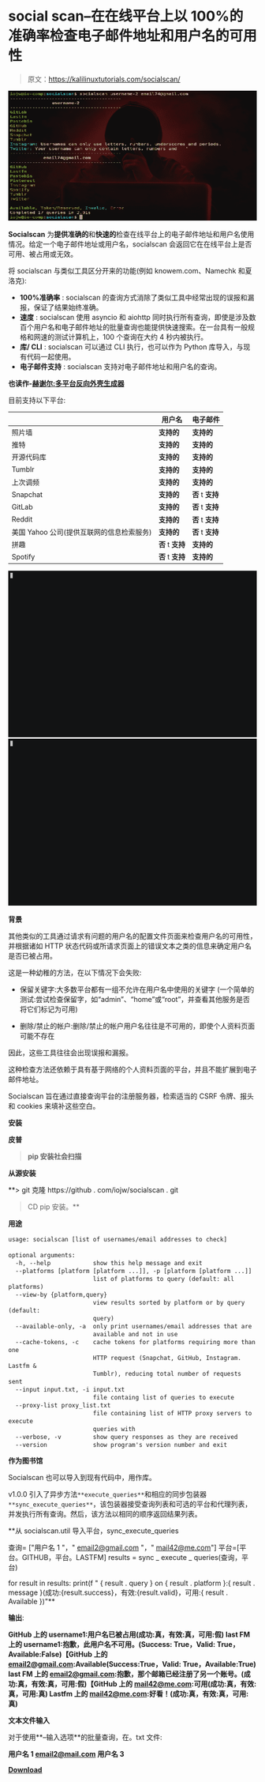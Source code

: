 # social scan–在在线平台上以 100%的准确率检查电子邮件地址和用户名的可用性

> 原文：<https://kalilinuxtutorials.com/socialscan/>

[![Socialscan – Check Email Address And Username Availability On Online Platforms With 100% Accuracy](img/eaf32f09318eec9c4c05e54779fbcf29.png "Socialscan – Check Email Address And Username Availability On Online Platforms With 100% Accuracy")](https://1.bp.blogspot.com/-EsqypStlVmI/XjALzSpudiI/AAAAAAAAEpk/_9noa2HQJOk6yeHDxuwy-alADOc0sc3BACLcBGAsYHQ/s1600/SoialScan%25281%2529.png)

**Socialscan** 为**提供准确的**和**快速的**检查在线平台上的电子邮件地址和用户名使用情况。给定一个电子邮件地址或用户名，socialscan 会返回它在在线平台上是否可用、被占用或无效。

将 socialscan 与类似工具区分开来的功能(例如 knowem.com、Namechk 和夏洛克):

*   **100%准确率** : socialscan 的查询方式消除了类似工具中经常出现的误报和漏报，保证了结果始终准确。
*   **速度** : socialscan 使用 asyncio 和 aiohttp 同时执行所有查询，即使是涉及数百个用户名和电子邮件地址的批量查询也能提供快速搜索。在一台具有一般规格和网速的测试计算机上，100 个查询在大约 4 秒内被执行。
*   **库/ CLI** : socialscan 可以通过 CLI 执行，也可以作为 Python 库导入，与现有代码一起使用。
*   **电子邮件支持** : socialscan 支持对电子邮件地址和用户名的查询。

**也读作-[赫谢尔:多平台反向外壳生成器](https://kalilinuxtutorials.com/hershell-multiplatform-reverse-shell-generator/)**

目前支持以下平台:

|  | 用户名 | 电子邮件 |
| --- | --- | --- |
| 照片墙 | **支持的** | **支持的** |
| 推特 | **支持的** | **支持的** |
| 开源代码库 | **支持的** | **支持的** |
| Tumblr | **支持的** | **支持的** |
| 上次调频 | **支持的** | **支持的** |
| Snapchat | **支持的** | **否** t **支持** |
| GitLab | **支持的** | **否** t **支持** |
| Reddit | **支持的** | **否** t **支持** |
| 美国 Yahoo 公司(提供互联网的信息检索服务) | **支持的** | **否** t **支持** |
| 拼趣 | **否** t **支持** | **支持的** |
| Spotify | **否** t **支持** | **支持的** |

![](img/2337e0bbb6476b66b2851db63020a960.png)![](img/967d7cfdbb88520fcd275833ae064dc4.png)

**背景**

其他类似的工具通过请求有问题的用户名的配置文件页面来检查用户名的可用性，并根据诸如 HTTP 状态代码或所请求页面上的错误文本之类的信息来确定用户名是否已被占用。

这是一种幼稚的方法，在以下情况下会失败:

*   保留关键字:大多数平台都有一组不允许在用户名中使用的关键字
    (一个简单的测试:尝试检查保留字，如“admin”、“home”或“root”，并查看其他服务是否将它们标记为可用)

*   删除/禁止的帐户:删除/禁止的帐户用户名往往是不可用的，即使个人资料页面可能不存在

因此，这些工具往往会出现误报和漏报。

这种检查方法还依赖于具有基于网络的个人资料页面的平台，并且不能扩展到电子邮件地址。

Socialscan 旨在通过直接查询平台的注册服务器，检索适当的 CSRF 令牌、报头和 cookies 来填补这些空白。

**安装**

**皮普**

> **pip 安装社会扫描**

**从源安装**

**> git 克隆 https://github . com/iojw/socialscan . git
>CD
>pip 安装。**

**用途**

```
usage: socialscan [list of usernames/email addresses to check]

optional arguments:
  -h, --help            show this help message and exit
  --platforms [platform [platform ...]], -p [platform [platform ...]]
                        list of platforms to query (default: all platforms)
  --view-by {platform,query}
                        view results sorted by platform or by query (default:
                        query)
  --available-only, -a  only print usernames/email addresses that are
                        available and not in use
  --cache-tokens, -c    cache tokens for platforms requiring more than one
                        HTTP request (Snapchat, GitHub, Instagram. Lastfm &
                        Tumblr), reducing total number of requests sent
  --input input.txt, -i input.txt
                        file containg list of queries to execute
  --proxy-list proxy_list.txt
                        file containing list of HTTP proxy servers to execute
                        queries with
  --verbose, -v         show query responses as they are received
  --version             show program's version number and exit 
```

**作为图书馆**

Socialscan 也可以导入到现有代码中，用作库。

v1.0.0 引入了异步方法`**execute_queries**`和相应的同步包装器`**sync_execute_queries**`，该包装器接受查询列表和可选的平台和代理列表，并发执行所有查询。然后，该方法以相同的顺序返回结果列表。

**从 socialscan.util 导入平台，sync_execute_queries

查询= ["用户名 1 "，" email2@gmail.com "，" mail42@me.com"]
平台=[平台。GITHUB，平台。LASTFM]
results = sync _ execute _ queries(查询，平台)

for result in results:
print(f " { result . query } on { result . platform }:{ result . message }(成功:{result.success}，有效:{result.valid}，可用:{ result . Available })"**

**输出**:

**GitHub 上的 username1:用户名已被占用(成功:真，有效:真，可用:假)
last FM 上的 username1:抱歉，此用户名不可用。(Success: True，Valid: True，Available:False)【GitHub 上的 email2@gmail.com:Available(Success:True，Valid: True，Available:True)
last FM 上的 email2@gmail.com:抱歉，那个邮箱已经注册了另一个账号。(成功:真，有效:真，可用:假)【GitHub 上的 mail42@me.com:可用(成功:真，有效:真，可用:真)
Lastfm 上的 mail42@me.com:好看！(成功:真，有效:真，可用:真)**

**文本文件输入**

对于使用**–输入选项**的批量查询，在。txt 文件:

**用户名 1
email2@mail.com
用户名 3**

[**Download**](https://github.com/iojw/socialscan)